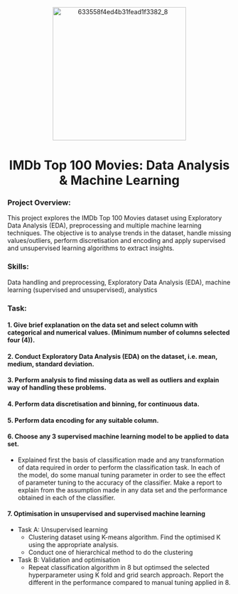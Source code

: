 <p align="center">
<img width="300" alt="633558f4ed4b31fead1f3382_8" src="https://github.com/user-attachments/assets/243ee468-1f31-4acb-ae91-15efd0545191" />

<h1 align="center">IMDb Top 100 Movies: Data Analysis & Machine Learning</h1>

### Project Overview:
This project explores the IMDb Top 100 Movies dataset using Exploratory Data Analysis (EDA), preprocessing and multiple machine learning techniques. The objective is to analyse trends in the dataset, handle missing values/outliers, perform discretisation and encoding and apply supervised and unsupervised learning algorithms to extract insights.

### Skills:
Data handling and preprocessing, Exploratory Data Analysis (EDA), machine learning (supervised and unsupervised), analystics

### Task:

#### 1. Give brief explanation on the data set and select column with categorical and numerical values. (Minimum number of columns selected four (4)). 

#### 2. Conduct Exploratory Data Analysis (EDA) on the dataset, i.e. mean, medium, standard deviation. 

#### 3. Perform analysis to find missing data as well as outliers and explain way of handling these problems.

#### 4. Perform data discretisation and binning, for continuous data. 

#### 5. Perform data encoding for any suitable column.

#### 6. Choose any 3 supervised machine learning model to be applied to data set. 
- Explained first the basis of classification made and any transformation of data required in order to perform the classification task. In each of the model, do some manual tuning parameter in order to see the effect of parameter tuning to the accuracy of the classifier. Make a report to explain from the assumption made in any data set and the performance obtained in each of the classifier.

#### 7. Optimisation in unsupervised and supervised machine learning 
- Task A: Unsupervised learning
  - Clustering dataset using K-means algorithm. Find the optimised K using the appropriate analysis.
  - Conduct one of hierarchical method to do the clustering
- Task B: Validation and optimisation
  - Repeat classification algorithm in 8 but optimsed the selected hyperparameter using K fold and grid search approach. Report the different in the performance compared to manual tuning applied in 8.
